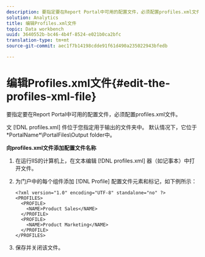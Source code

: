 ```yaml
---
description: 要指定要在Report Portal中可用的配置文件，必须配置profiles.xml文件。
solution: Analytics
title: 编辑Profiles.xml文件
topic: Data workbench
uuid: 3640552b-bc46-4b4f-8524-e021b0ca2bfc
translation-type: tm+mt
source-git-commit: aec1f7b14198cdde91f61d490a235022943bfedb

---
```



# 编辑Profiles.xml文件{#edit-the-profiles-xml-file}

要指定要在Report Portal中可用的配置文件，必须配置profiles.xml文件。

文 [!DNL profiles.xml] 件位于您指定用于输出的文件夹中。 默认情况下，它位于\*PortalName*\PortalFiles\Output folder中。

**向profiles.xml文件添加配置文件名称**

1. 在运行IIS的计算机上，在文本编辑 [!DNL profiles.xml] 器（如记事本）中打开文件。
1. 为门户中的每个组件添加 [!DNL Profile] 配置文件元素和标记，如下例所示：

   ```
   <?xml version="1.0" encoding="UTF-8" standalone="no" ?>
   <PROFILES>
     <PROFILE>
       <NAME>Product Sales</NAME>
     </PROFILE>
     <PROFILE>
       <NAME>Product Marketing</NAME>
     </PROFILE>
   </PROFILES>
   ```

1. 保存并关闭该文件。
